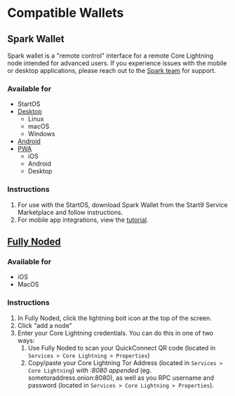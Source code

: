 # Compatible Wallets

## Spark Wallet
Spark wallet is a "remote control" interface for a remote Core Lightning node intended for advanced users. If you experience issues with the mobile or desktop applications, please reach out to the [Spark team](https://github.com/shesek/spark-wallet/issues) for support. 
### Available for
- StartOS
- [Desktop](https://github.com/shesek/spark-wallet#desktop-apps)
    - Linux
    - macOS
    - Windows
- [Android](https://github.com/shesek/spark-wallet#mobile-app)
- [PWA](https://github.com/shesek/spark-wallet#progressive-web-app)
    - iOS
    - Android
    - Desktop

### Instructions
1. For use with the StartOS, download Spark Wallet from the Start9 Service Marketplace and follow instructions.
1. For mobile app integrations, view the [tutorial](/docs/integrations/spark.md).

## [Fully Noded](https://github.com/Fonta1n3/FullyNoded)

### Available for
- iOS
- MacOS

### Instructions
1. In Fully Noded, click the lightning bolt icon at the top of the screen.
1. Click "add a node"
1. Enter your Core Lightning credentials. You can do this in one of two ways:
    1. Use Fully Noded to scan your QuickConnect QR code (located in `Services > Core Lightning > Properties`)
    1. Copy/paste your Core Lightning Tor Address (located in `Services > Core Lightning`) _with :8080 appended_ (eg. sometoraddress.onion:8080), as well as you RPC username and password (located in `Services > Core Lightning > Properties`).
